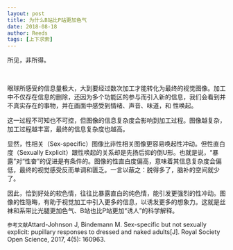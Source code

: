 ```yaml
---
layout: post
title: 为什么B站比P站更加色气
date: 2018-08-18
author: Reeds
tags: [上下求索]
---
```


 所见，非所得。

<!--- more ---><br>

眼球所感受的信息量极大，大到要经过数次加工才能转化为最终的视觉图像。加工中不仅存在信息的删除，还因为多个功能区的参与而引入新的信息，我们会看到并不真实存在的事物，并在画面中感受到情绪、声音、味道，和 性唤起。

这一过程不可知也不可控，但图像的信息复杂度会影响到加工过程。图像越复杂，加工过程越丰富，最终的信息复杂度也越高。

显然，性相关（Sex-specific）图像比非性相关图像更容易唤起性冲动。但性直白度（Sexually Explicit）跟性唤起的关系却是先扬后抑的倒U形。也就是说，“暴露”对“性奋”的促进是有条件的。图像的性直白度偏高，意味着其信息复杂度会偏低，最终的视觉感受反而单调和匮乏。一言以蔽之：脱得多了，脑补的空间就少了。

因此，恰到好处的软色情，往往比暴露直白的纯色情，能引发更强烈的性冲动。图像的性隐晦，有助于视觉加工中引入更多的信息，以诱发更多的想象力。这就是丝袜和系带比光腿更加色气、B站也比P站更加“诱人”的科学解释。

`参考文献`Attard-Johnson J, Bindemann M. Sex-specific but not sexually explicit: pupillary responses to dressed and naked adults[J]. Royal Society Open Science, 2017, 4(5): 160963.